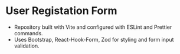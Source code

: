 # User Registation Form

- Repository built with Vite and configured with ESLint and Prettier commands.
- Uses Bootstrap, React-Hook-Form, Zod for styling and form input validation.